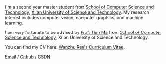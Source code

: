 I'm a second year master student from [School of Computer Science and Technology](https://jsjxy.xust.edu.cn/), [Xi'an University of Science and Technology](https://www.xust.edu.cn/). My research interest includes computer vision, computer graphics, and machine learning.

I am very fortunate to be advised by [Prof. Tian Ma](matian@xust.edu.cn) from [School of Computer Science and Technology](https://jsjxy.xust.edu.cn/), Xi'an University of Science and Technology. 

You can find my CV here: [Wanzhu Ren's Curriculum Vitae](https://github.com/RCc0811/nora.github.io/blob/main/profile.pdf).

[Email](2469460575@qq.com) / [Github](https://github.com/RCc0811/RWZXUST.github.io) / [CSDN](https://blog.csdn.net/m0_62880404?spm=1000.2115.3001.5343)
